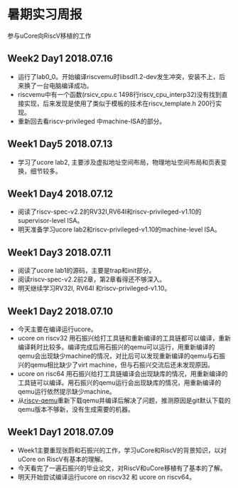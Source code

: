 # 暑期实习周报
参与uCore向RiscV移植的工作

## Week2 Day1 2018.07.16
- 运行了lab0_0。开始编译riscvemu时libsdl1.2-dev发生冲突，安装不上，后来换了一台电脑编译成功。
- riscvemu中有一个函数(rsicv_cpu.c 1498行riscv_cpu_interp32)没有找到直接实现，后来发现是使用了类似于模板的技术在riscv_template.h 200行实现。
- 重新回去看riscv-privileged 中machine-ISA的部分。

## Week1 Day5 2018.07.13
- 学习了ucore lab2, 主要涉及虚拟地址空间布局，物理地址空间布局和页表变换，细节较多。

## Week1 Day4 2018.07.12
- 阅读了riscv-spec-v2.2的RV32I,RV64I和riscv-privileged-v1.10的supervisor-level ISA。
- 明天准备学习ucore lab2和riscv-privileged-v1.10的machine-level ISA。

## Week1 Day3 2018.07.11
- 阅读了ucore lab1的源码，主要是trap和init部分。
- 阅读riscv-spec-v2.2前2章，第2章看得还不够深入。
- 明天继续学习RV32I, RV64I 和riscv-privileged-v1.10。

## Week1 Day2 2018.07.10
- 今天主要在编译运行ucore。
- ucore on riscv32 用石振兴给打工具链和重新编译的工具链都可以编译，重新编译耗时比较多。编译完成后用石振兴的qemu可以运行，用重新编译的qemu会出现缺少machine的情况，对比后可以发现重新编译的qemu与石振兴的qemu相比缺少了virt machine，但与石振兴交流后还未发现原因。
- ucore on risc64 用石振兴给打工具链编译会出现缺库的情况，用重新编译的工具链可以编译。用石振兴的qemu运行会出现缺库的情况，用重新编译的qemu运行依然提示缺少machine。
- 从[riscv-qemu](https://github.com/riscv/riscv-qemu/wiki)重新下载qemu并编译后解决了问题，推测原因是git默认下载的qemu版本不够新，没有生成需要的机器。


## Week1 Day1 2018.07.09
- Week1主要重现张蔚和石振兴的工作，学习uCore和RiscV的背景知识，以对uCore on RiscV有基本的理解。
- 今天看完了一遍石振兴的毕业论文，对RiscV和uCore移植有了基本的了解。
- 明天开始尝试编译运行ucore on riscv32 和 ucore on riscv64。
